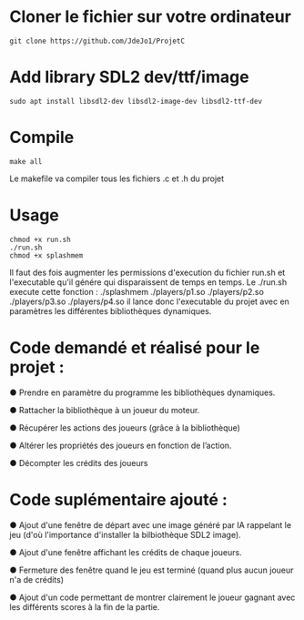 # Cloner le fichier sur votre ordinateur
```
git clone https://github.com/JdeJo1/ProjetC
```


# Add library SDL2 dev/ttf/image
```
sudo apt install libsdl2-dev libsdl2-image-dev libsdl2-ttf-dev
```

# Compile
```
make all
```
Le makefile va compiler tous les fichiers .c et .h du projet

# Usage
```
chmod +x run.sh
./run.sh
chmod +x splashmem
```
Il faut des fois augmenter les permissions d'execution du fichier run.sh et l'executable qu'il génére qui disparaissent de temps en temps.
Le ./run.sh execute cette fonction : ./splashmem ./players/p1.so ./players/p2.so ./players/p3.so ./players/p4.so il lance donc l'executable du projet avec en paramètres les différentes bibliothèques dynamiques.



# Code demandé et réalisé pour le projet : 

● Prendre en paramètre du programme les bibliothèques dynamiques.

● Rattacher la bibliothèque à un joueur du moteur.

● Récupérer les actions des joueurs (grâce à la bibliothèque)

● Altérer les propriétés des joueurs en fonction de l’action.

● Décompter les crédits des joueurs

# Code suplémentaire ajouté :

● Ajout d'une fenêtre de départ avec une image généré par IA rappelant le jeu (d'où l'importance d'installer la bilbiothèque SDL2 image).

● Ajout d'une fenêtre affichant les crédits de chaque joueurs.

● Fermeture des fenêtre quand le jeu est terminé (quand plus aucun joueur n'a de crédits)

● Ajout d'un code permettant de montrer clairement le joueur gagnant avec les différents scores à la fin de la partie.

